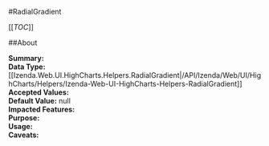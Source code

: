 #RadialGradient

[[_TOC_]]

##About

**Summary:**   
**Data Type:** [[Izenda.Web.UI.HighCharts.Helpers.RadialGradient|/API/Izenda/Web/UI/HighCharts/Helpers/Izenda-Web-UI-HighCharts-Helpers-RadialGradient]]  
**Accepted Values:**   
**Default Value:** null  
**Impacted Features:**   
**Purpose:**   
**Usage:**   
**Caveats:**   


